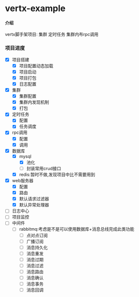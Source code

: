# vertx-example

#### 介绍

vertx脚手架项目:
集群
定时任务
集群内布rpc调用

### 项目进度

- [x] 项目搭建
    - [x] 项目配置动态加载
    - [x] 项目启动
    - [x] 项目打包
    - [x] 日志配置
- [x] 集群
    - [x] 集群配置
    - [x] 集群内发现机制
    - [x] 打包
- [x] 定时任务
    - [x] 配置
    - [x] 任务调度
- [x] rpc调用
    - [x] 配置
    - [x] 调用
- [x] 数据库
    - [x] mysql
        - [x] 池化
        - [ ] 封装常用crud接口
    - [x] redis:暂时不做,发现项目中比不需要用到
- [x] web服务器
    - [x] 配置
    - [x] 路由
    - [x] 默认请求过滤器
    - [x] 默认异常处理器
- [ ] 日志中心
- [ ] 项目监控
- [ ] 中间件
    - [ ] rabbitmq:考虑是不是可以使用数据库+消息总线完成此类功能
        - [ ] 点对点订阅
        - [ ] 广播订阅
        - [ ] 消息持久化
        - [ ] 消息重发
        - [ ] 消息过期
        - [ ] 消息过滤
        - [ ] 消息路由
        - [ ] 消息确认
        - [ ] 消息事务
        - [ ] 消息回调
